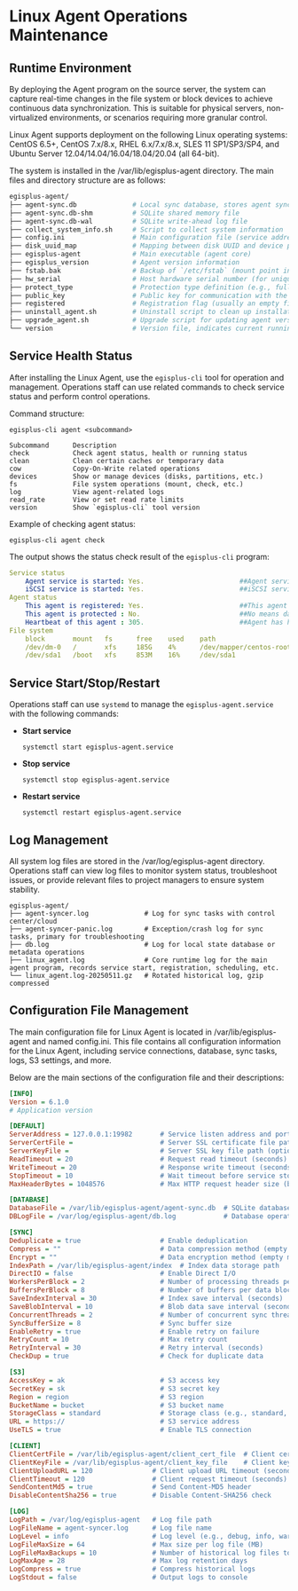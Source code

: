 # **Linux Agent Operations Maintenance**

## **Runtime Environment**

By deploying the Agent program on the source server, the system can capture real-time changes in the file system or block devices to achieve continuous data synchronization. This is suitable for physical servers, non-virtualized environments, or scenarios requiring more granular control.

Linux Agent supports deployment on the following Linux operating systems: CentOS 6.5+, CentOS 7.x/8.x, RHEL 6.x/7.x/8.x, SLES 11 SP1/SP3/SP4, and Ubuntu Server 12.04/14.04/16.04/18.04/20.04 (all 64-bit).

The system is installed in the /var/lib/egisplus-agent directory. The main files and directory structure are as follows:

```bash
egisplus-agent/
├── agent-sync.db              # Local sync database, stores agent sync status
├── agent-sync.db-shm          # SQLite shared memory file
├── agent-sync.db-wal          # SQLite write-ahead log file
├── collect_system_info.sh     # Script to collect system information
├── config.ini                 # Main configuration file (service address, authentication, etc.)
├── disk_uuid_map              # Mapping between disk UUID and device path
├── egisplus-agent             # Main executable (agent core)
├── egisplus_version           # Agent version information
├── fstab.bak                  # Backup of `/etc/fstab` (mount point info)
├── hw_serial                  # Host hardware serial number (for unique identification)
├── protect_type               # Protection type definition (e.g., full, incremental)
├── public_key                 # Public key for communication with the server
├── registered                 # Registration flag (usually an empty file means registered)
├── uninstall_agent.sh         # Uninstall script to clean up installation and config
├── upgrade_agent.sh           # Upgrade script for updating agent version
└── version                    # Version file, indicates current running version
```

## **Service Health Status**

After installing the Linux Agent, use the `egisplus-cli` tool for operation and management. Operations staff can use related commands to check service status and perform control operations.

Command structure:

```plain
egisplus-cli agent <subcommand>

Subcommand      Description
check           Check agent status, health or running status
clean           Clean certain caches or temporary data
cow             Copy-On-Write related operations
devices         Show or manage devices (disks, partitions, etc.)
fs              File system operations (mount, check, etc.)
log             View agent-related logs
read_rate       View or set read rate limits
version         Show `egisplus-cli` tool version
```

Example of checking agent status:

```plain
egisplus-cli agent check
```

The output shows the status check result of the `egisplus-cli` program:

```yaml
Service status
    Agent service is started: Yes.                        ##Agent service is running
    iSCSI service is started: Yes.                        ##iSCSI service is also running, indicating this node may be used for block storage or backup mounting
Agent status
    This agent is registered: Yes.                        ##This agent has been successfully registered to HyperBDR
    This agent is protected : No.                         ##No means data sync has not started yet
    Heartbeat of this agent : 305.                        ##Agent has heartbeat connection with the controller, value indicates normal connection
File system
    block       mount   fs      free    used    path
    /dev/dm-0   /       xfs     185G    4%      /dev/mapper/centos-root    ##Current system mounted disks and usage
    /dev/sda1   /boot   xfs     853M    16%     /dev/sda1                  ##Current system mounted disks and usage
```

## **Service Start/Stop/Restart**

Operations staff can use `systemd` to manage the `egisplus-agent.service` with the following commands:

* **Start service**

  ```plain
  systemctl start egisplus-agent.service
  ```

* **Stop service**

  ```plain
  systemctl stop egisplus-agent.service
  ```

* **Restart service**

  ```plain
  systemctl restart egisplus-agent.service
  ```

## **Log Management**

All system log files are stored in the /var/log/egisplus-agent directory. Operations staff can view log files to monitor system status, troubleshoot issues, or provide relevant files to project managers to ensure system stability.

```plain
egisplus-agent/
├── agent-syncer.log              # Log for sync tasks with control center/cloud
├── agent-syncer-panic.log        # Exception/crash log for sync tasks, primary for troubleshooting
├── db.log                        # Log for local state database or metadata operations
├── linux_agent.log               # Core runtime log for the main agent program, records service start, registration, scheduling, etc.
└── linux_agent.log-20250511.gz   # Rotated historical log, gzip compressed
```

## **Configuration File Management**

The main configuration file for Linux Agent is located in /var/lib/egisplus-agent and named config.ini. This file contains all configuration information for the Linux Agent, including service connections, database, sync tasks, logs, S3 settings, and more.

Below are the main sections of the configuration file and their descriptions:

```ini
[INFO]
Version = 6.1.0
# Application version

[DEFAULT]
ServerAddress = 127.0.0.1:19982       # Service listen address and port
ServerCertFile =                      # Server SSL certificate file path (optional)
ServerKeyFile =                       # Server SSL key file path (optional)
ReadTimeout = 20                      # Request read timeout (seconds)
WriteTimeout = 20                     # Response write timeout (seconds)
StopTimeout = 10                      # Wait timeout before service stops (seconds)
MaxHeaderBytes = 1048576              # Max HTTP request header size (bytes)

[DATABASE]
DatabaseFile = /var/lib/egisplus-agent/agent-sync.db  # SQLite database file path
DBLogFile = /var/log/egisplus-agent/db.log            # Database operation log path

[SYNC]
Deduplicate = true                    # Enable deduplication
Compress = ""                         # Data compression method (empty means disabled)
Encrypt = ""                          # Data encryption method (empty means disabled)
IndexPath = /var/lib/egisplus-agent/index  # Index data storage path
DirectIO = false                      # Enable Direct I/O
WorkersPerBlock = 2                   # Number of processing threads per data block
BuffersPerBlock = 8                   # Number of buffers per data block
SaveIndexInterval = 30                # Index save interval (seconds)
SaveBlobInterval = 10                 # Blob data save interval (seconds)
ConcurrentThreads = 2                 # Number of concurrent sync threads
SyncBufferSize = 8                    # Sync buffer size
EnableRetry = true                    # Enable retry on failure
RetryCount = 10                       # Max retry count
RetryInterval = 30                    # Retry interval (seconds)
CheckDup = true                       # Check for duplicate data

[S3]
AccessKey = ak                        # S3 access key
SecretKey = sk                        # S3 secret key
Region = region                       # S3 region
BucketName = bucket                   # S3 bucket name
StorageClass = standard               # Storage class (e.g., standard, infrequent-access)
URL = https://                        # S3 service address
UseTLS = true                         # Enable TLS connection

[CLIENT]
ClientCertFile = /var/lib/egisplus-agent/client_cert_file  # Client certificate file path
ClientKeyFile = /var/lib/egisplus-agent/client_key_file    # Client key file path
ClientUploadURL = 120               # Client upload URL timeout (seconds)
ClientTimeout = 120                 # Client request timeout (seconds)
SendContentMd5 = true               # Send Content-MD5 header
DisableContentSha256 = true         # Disable Content-SHA256 check

[LOG]
LogPath = /var/log/egisplus-agent   # Log file path
LogFileName = agent-syncer.log      # Log file name
LogLevel = info                     # Log level (e.g., debug, info, warn, error)
LogFileMaxSize = 64                 # Max size per log file (MB)
LogFileMaxBackups = 10              # Number of historical log files to keep
LogMaxAge = 28                      # Max log retention days
LogCompress = true                  # Compress historical logs
LogStdout = false                   # Output logs to console
```